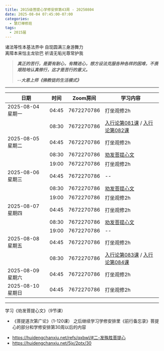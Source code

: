 ```yaml
---
title: 2015级菩提心学修安排第43周 - 20250804
date: 2025-08-04 07:45:00-07:00
categories:
  - 慧灯禅修班
tags:
  - 2015届
---
```

诸法等性本基法界中 自现圆满三身游舞力\
离障本来怙主龙钦巴 祈请无垢光尊常护我

> ***真正的苦行，是要有耐心，有精进心，想方设法克服各种各样的困难，不畏艰险地认真修行，这才是苦行的意义。***
>
> \--***大恩上师《佛教徒的生活模式》***

- - -

| 日期             | 时间    | Zoom房间     | 学习内容                                                                                                                                                                   |
| -------------- | ----- | ---------- | ---------------------------------------------------------------------------------------------------------------------------------------------------------------------- |
| 2025-08-04 星期一 | 04:45 | 7672270786 | 打坐观修2h                                                                                                                                                                 |
|                | 08:30 | 7672270786 | [入行论第081课](https://huidengchanxiu.net/refs/rxl/05#第八十一节课) / [入行论第082课](https://huidengchanxiu.net/refs/rxl/06#第八十二节课)                                                                                                               |
| 2025-08-05 星期二 | 04:45 | 7672270786 | 打坐观修2h                                                                                                                                                                 |
|                | 08:30 | 7672270786 | [劝发菩提心文](https://www.xianmixuezi.com/%E5%87%80%E5%9C%9F%E6%96%87%E5%BA%93/08-%E5%8A%9D%E5%8F%91%E8%8F%A9%E6%8F%90%E5%BF%83%E6%96%87) |
|                | 19:00 | 7672270786 | 打坐观修2h                                                                                                                                                                   |
| 2025-08-06 星期三  | 04:45 | 7672270786 | --                                                                                                                                                                 |
|                | 08:30 | 7672270786 | [劝发菩提心文](https://www.xianmixuezi.com/%E5%87%80%E5%9C%9F%E6%96%87%E5%BA%93/08-%E5%8A%9D%E5%8F%91%E8%8F%A9%E6%8F%90%E5%BF%83%E6%96%87) |
|                | 19:00 | 7672270786 | 打坐观修2h                                                                                                                                                                 |
| 2025-08-07 星期四 | 04:45 | 7672270786 | 打坐观修2h                                                                                                                                                                 |
|                | 08:30 | 7672270786 | [劝发菩提心文](https://www.xianmixuezi.com/%E5%87%80%E5%9C%9F%E6%96%87%E5%BA%93/08-%E5%8A%9D%E5%8F%91%E8%8F%A9%E6%8F%90%E5%BF%83%E6%96%87) |
|                | 19:00 | 7672270786 | \--                                                                                                                                                                    |
| 2025-08-08 星期五 | 04:45 | 7672270786 | 打坐观修2h                                                                                                                                                                 |
|                | 08:30 | 7672270786 | [入行论第083课](https://huidengchanxiu.net/refs/rxl/06#第八十三节课) / [入行论第084课](https://huidengchanxiu.net/refs/rxl/06#第八十四节课)                                                                                                              |
| 2025-08-09 星期六 | 04:45 | 7672270786 | 打坐观修2h                                                                                                                                                                 |
| 2025-08-10 星期日 | 04:45 | 7672270786 | 打坐观修2h                                                                                                                                                                 |

- - -

学习《劝发菩提心文》（9节课）
+ 《菩提道次第广论》（1-120课）
之后继续学习学修安排里《前行备忘录》菩提心的部分和学修安排第30周以后的内容

* <https://huidengchanxiu.net/refs/qxbwl/#二-发殊胜菩提心>
* <https://huidengchanxiu.net/5jx/2ptx/30>
